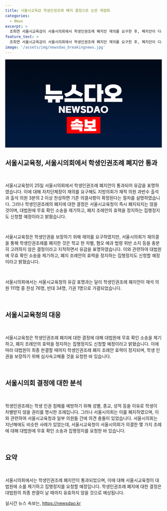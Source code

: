 ```yaml
---
title: 서울시교육감 학생인권조례 폐지 결정으로 논란 재점화
categories:
  - News
excerpt: >
  조희연 서울시교육감이 서울시의회에서 학생인권조례 폐지안 재의를 요구한 후, 폐지안이 다시 통과되었다. 서울시의회에서 과반수 출석과 3분의 2 이상 찬성으로 결정되었으며, 서울시교육청은 유감의 뜻을 밝혔다. 폐지안 통과 이후에도 학생인권조례는 즉시 폐지되지 않을 것으로, 서울시교육청은 집행정지를 신청할 예정이다. 학생인권조례 폐지에 대해 지방의회와 교육청 간 갈등이 지속 중이며, 대법원 판결을 기다리는 상황이다.
feature_text: >
  조희연 서울시교육감이 서울시의회에서 학생인권조례 폐지안 재의를 요구한 후, 폐지안이 다시 통과되었다. 서울시의회에서 과반수 출석과 3분의 2 이상 찬성으로 결정되었으며, 서울시교육청은 유감의 뜻을 밝혔다. 폐지안 통과 이후에도 학생인권조례는 즉시 폐지되지 않을 것으로, 서울시교육청은 집행정지를 신청할 예정이다. 학생인권조례 폐지에 대해 지방의회와 교육청 간 갈등이 지속 중이며, 대법원 판결을 기다리는 상황이다.
image: '/assets/img/newsdao_breakingnews.jpg'
---
```


<p><img src="/assets/img/newsdao_breakingnews.jpg" alt="implanttips 속보" /></p>

<h2 data-ke-size="size26">서울시교육청, 서울시의회에서 학생인권조례 폐지안 통과</h2>

<p data-ke-size="size16">&nbsp;</p>

<p>서울시교육청이 25일 서울시의회에서 학생인권조례 폐지안이 통과되어 유감을 표명하였습니다. 이에 대해 자치단체장이 재의를 요구해도 지방의회가 재적 의원 과반수 출석과 출석 의원 3분의 2 이상 찬성하면 기존 의결사항이 확정된다는 절차를 설명하였습니다. 그러나 학생인권조례의 폐지에 대한 결정은 서울시교육청이 즉시 폐지되지는 않을 것이며, 대법원에 무효 확인 소송을 제기하고, 폐지 조례안의 효력을 정지하는 집행정지도 신청할 예정이라고 밝혔습니다.</p>

<p data-ke-size="size16">&nbsp;</p>

<p>서울시교육청은 학생인권을 보장하기 위해 재의를 요구하였지만, 서울시의회가 재의결을 통해 학생인권조례를 폐지한 것은 학교 현 차별, 혐오 예과 법령 위반 소지 등을 충분히 고려하지 않은 결정이라고 지적하면서 유감을 표명하였습니다. 이와 관련하여 대법원에 무효 확인 소송을 제기하고, 폐지 조례안의 효력을 정지하는 집행정지도 신청할 예정이라고 밝혔습니다.</p>

<p data-ke-size="size16">&nbsp;</p>

<p>서울시의회에서는 서울시교육청의 유감 표명과는 달리 학생인권조례 폐지안이 재석 의원 111명 중 찬성 76명, 반대 34명, 기권 1명으로 가결되었습니다.</p>

<p data-ke-size="size16">&nbsp;</p>

<h2 data-ke-size="size24">서울시교육청의 대응</h2>

<p data-ke-size="size16">&nbsp;</p>

<p>서울시교육청은 학생인권조례 폐지에 대한 결정에 대해 대법원에 무효 확인 소송을 제기하고, 폐지 조례안의 효력을 정지하는 집행정지도 신청할 예정이라고 밝혔습니다. 이에 따라 대법원이 최종 판결할 때까지 학생인권조례 폐지 조례안 효력이 정지되며, 학생 인권을 보장하기 위해 심사숙고해줄 것을 요청한 바 있습니다.</p>

<p data-ke-size="size16">&nbsp;</p>

<h2 data-ke-size="size24">서울시의회 결정에 대한 분석</h2>

<p data-ke-size="size16">&nbsp;</p>

<p>학생인권조례는 학생 인권 침해를 예방하기 위해 성별, 종교, 성적 등을 이유로 학생이 차별받지 않을 권리를 명시한 조례입니다. 그러나 서울시의회는 이를 폐지하였으며, 이와 관련하여 서울시교육청과 일부 의원들 간에 의견 충돌이 있었습니다. 서울시의회는 지난해에도 비슷한 사례가 있었는데, 서울시교육청이 서울시의회가 의결한 몇 가지 조례에 대해 대법원에 무효 확인 소송과 집행정지를 요청한 바 있습니다.</p>

<p data-ke-size="size16">&nbsp;</p>

<h2 data-ke-size="size24">요약</h2>

<p data-ke-size="size16">&nbsp;</p>

<p>서울시의회에서는 학생인권조례 폐지안이 통과되었으며, 이에 대해 서울시교육청이 대법원에 소를 제기하고 집행정지를 요청할 예정입니다. 학생인권조례 폐지에 대한 결정은 대법원의 최종 판결이 날 때까지 유효하지 않을 것으로 예상됩니다.</p>
실시간 뉴스 속보는, <a href="https://newsdao.kr" rel="dofollow">https://newsdao.kr</a>


